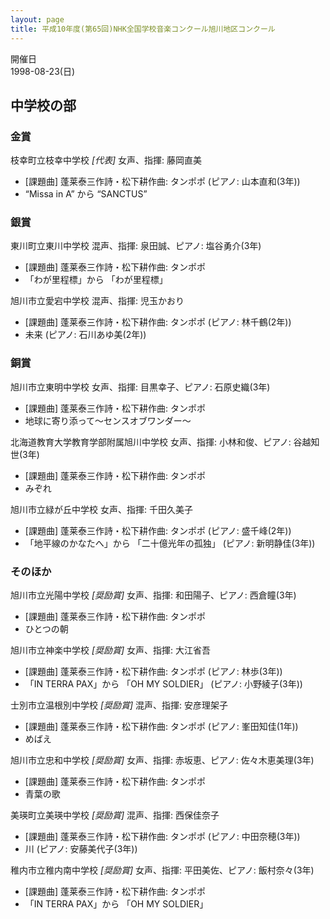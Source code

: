 ```yaml
---
layout: page
title: 平成10年度(第65回)NHK全国学校音楽コンクール旭川地区コンクール
---
```

開催日  
1998-08-23(日)

中学校の部
----------

### 金賞

<span class="choir-name">枝幸町立枝幸中学校</span> *\[代表\]*
女声、指揮: 藤岡直美
-   \[課題曲\] 蓬莱泰三作詩・松下耕作曲: タンポポ (ピアノ: 山本直和(3年))
-   “Missa in A” から “SANCTUS”

### 銀賞

<span class="choir-name">東川町立東川中学校</span>
混声、指揮: 泉田誠、ピアノ: 塩谷勇介(3年)
-   \[課題曲\] 蓬莱泰三作詩・松下耕作曲: タンポポ
-   「わが里程標」から 「わが里程標」

<span class="choir-name">旭川市立愛宕中学校</span>
混声、指揮: 児玉かおり
-   \[課題曲\] 蓬莱泰三作詩・松下耕作曲: タンポポ (ピアノ: 林千鶴(2年))
-   未来 (ピアノ: 石川あゆ美(2年))

### 銅賞

<span class="choir-name">旭川市立東明中学校</span>
女声、指揮: 目黒幸子、ピアノ: 石原史織(3年)
-   \[課題曲\] 蓬莱泰三作詩・松下耕作曲: タンポポ
-   地球に寄り添って〜センスオブワンダー〜

<span class="choir-name">北海道教育大学教育学部附属旭川中学校</span>
女声、指揮: 小林和俊、ピアノ: 谷越知世(3年)
-   \[課題曲\] 蓬莱泰三作詩・松下耕作曲: タンポポ
-   みぞれ

<span class="choir-name">旭川市立緑が丘中学校</span>
女声、指揮: 千田久美子
-   \[課題曲\] 蓬莱泰三作詩・松下耕作曲: タンポポ (ピアノ: 盛千峰(2年))
-   「地平線のかなたへ」から 「二十億光年の孤独」 (ピアノ: 新明静佳(3年))

### そのほか

<span class="choir-name">旭川市立光陽中学校</span> *\[奨励賞\]*
女声、指揮: 和田陽子、ピアノ: 西倉瞳(3年)
-   \[課題曲\] 蓬莱泰三作詩・松下耕作曲: タンポポ
-   ひとつの朝

<span class="choir-name">旭川市立神楽中学校</span> *\[奨励賞\]*
女声、指揮: 大江省吾
-   \[課題曲\] 蓬莱泰三作詩・松下耕作曲: タンポポ (ピアノ: 林歩(3年))
-   「IN TERRA PAX」から 「OH MY SOLDIER」 (ピアノ: 小野綾子(3年))

<span class="choir-name">士別市立温根別中学校</span> *\[奨励賞\]*
混声、指揮: 安彦理架子
-   \[課題曲\] 蓬莱泰三作詩・松下耕作曲: タンポポ (ピアノ: 峯田知佳(1年))
-   めばえ

<span class="choir-name">旭川市立忠和中学校</span> *\[奨励賞\]*
女声、指揮: 赤坂恵、ピアノ: 佐々木恵美理(3年)
-   \[課題曲\] 蓬莱泰三作詩・松下耕作曲: タンポポ
-   青葉の歌

<span class="choir-name">美瑛町立美瑛中学校</span> *\[奨励賞\]*
混声、指揮: 西保佳奈子
-   \[課題曲\] 蓬莱泰三作詩・松下耕作曲: タンポポ (ピアノ: 中田奈穂(3年))
-   川 (ピアノ: 安藤美代子(3年))

<span class="choir-name">稚内市立稚内南中学校</span> *\[奨励賞\]*
女声、指揮: 平田美佐、ピアノ: 飯村奈々(3年)
-   \[課題曲\] 蓬莱泰三作詩・松下耕作曲: タンポポ
-   「IN TERRA PAX」から 「OH MY SOLDIER」
